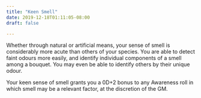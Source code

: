 ```yaml
---
title: "Keen Smell"
date: 2019-12-18T01:11:05-08:00
draft: false

---
```


Whether through natural or artificial means, your sense of smell is considerably more acute than others of your species. You are able to detect faint odours more easily, and identify individual components of a smell among a bouquet. You may even be able to identify others by their unique odour.

Your keen sense of smell grants you a 0D+2 bonus to any Awareness roll in which smell may be a relevant factor, at the discretion of the GM.
